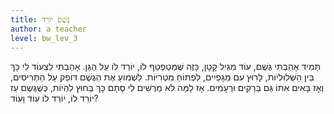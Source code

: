 ```yaml
---
title: גֶּשֶׁם יוֹרֵד
author: a teacher
level: bw_lev_3
---
```

תָּמִיד אָהַבְתִּי גֶּשֶׁם, עוֹד מִגִּיל קָטָן,
כָּזֶה שֶׁמְּטַפְטֵף לוֹ, יוֹרֵד לוֹ עַל הַגַּן.
אָהַבְתִּי לִצְעוֹד לִי כָּךְ בֵּין הַשְּׁלוּלִיוֹת,
לָרוּץ עִם מַגָּפַיִים, לִפְתּוֹחַ מִטְרִיּוֹת.
לִשְׁמוֹעַ אֶת הַגֶּשֶׁם דּוֹפֵק עַל הַתְּרִיסִים,
וְאָז בָּאִים אִתּוֹ גַּם בְּרָקִים וּרְעָמִים.
אָז לָמָּה לֹא מַרְשִׁים לִי סְתָם כָּךְ בַּחוּץ לִהְיוֹת,
כְּשֶׁגֶּשֶם עַז יוֹרֵד לוֹ, יוֹרֵד לוֹ עוֹד וָעוֹד?